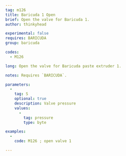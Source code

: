 ```yaml
---
tag: m126
title: Baricuda 1 Open
brief: Open the valve for Baricuda 1.
author: thinkyhead

experimental: false
requires: BARICUDA
group: baricuda

codes:
  - M126

long: Open the valve for Baricuda paste extruder 1.

notes: Requires `BARICUDA`.

parameters:
  -
    tag: S
    optional: true
    description: Valve pressure
    values:
      -
        tag: pressure
        type: byte

examples:
  -
    code: M126 ; open valve 1

---
```


